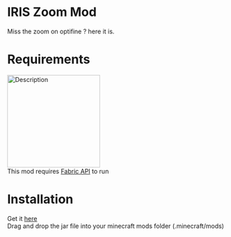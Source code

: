 # IRIS Zoom Mod
Miss the zoom on optifine ? here it is.

# Requirements
[<img src="https://i.imgur.com/OBp7tUT.png" alt="Description" width="213"/>](https://i.imgur.com/OBp7tUT.png)\
This mod requires [Fabric API](https://www.curseforge.com/minecraft/mc-mods/fabric-api) to run

# Installation
Get it [here](https://github.com/Myrarc/IRIS-Zoom-Mod/releases/tag/stable)\
Drag and drop the jar file into your minecraft mods folder (.minecraft/mods)
